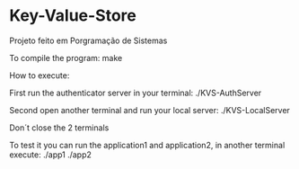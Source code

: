# Key-Value-Store
Projeto feito em Porgramação de Sistemas

To compile the program:
make

How to execute:

First run the authenticator server in your terminal:
./KVS-AuthServer

Second open another terminal and run your local server:
./KVS-LocalServer

Don´t close the 2 terminals

To test it you can run the application1 and application2, in another terminal execute:
./app1
./app2
